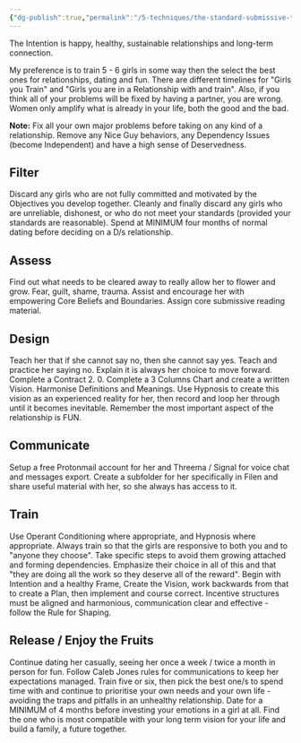 ```yaml
---
{"dg-publish":true,"permalink":"/5-techniques/the-standard-submissive-training-checklist/"}
---
```



The Intention is happy, healthy, sustainable relationships and long-term connection.

My preference is to train 5 - 6 girls in some way then the select the best ones for relationships, dating and fun. There are different timelines for "Girls you Train" and "Girls you are in a Relationship with and train". Also, if you think all of your problems will be fixed by having a partner, you are wrong. Women only amplify what is already in your life, both the good and the bad.

**Note:** Fix all your own major problems before taking on any kind of a relationship. Remove any Nice Guy behaviors, any Dependency Issues (become Independent) and have a high sense of Deservedness.

## Filter

Discard any girls who are not fully committed and motivated by the Objectives you develop together. Cleanly and finally discard any girls who are unreliable, dishonest, or who do not meet your standards (provided your standards are reasonable). Spend at MINIMUM four months of normal dating before deciding on a D/s relationship.

## Assess

Find out what needs to be cleared away to really allow her to flower and grow. Fear, guilt, shame, trauma. Assist and encourage her with empowering Core Beliefs and Boundaries. Assign core submissive reading material.

## Design

Teach her that if she cannot say no, then she cannot say yes. Teach and practice her saying no. Explain it is always her choice to move forward. Complete a Contract 2. 0. Complete a 3 Columns Chart and create a written Vision. Harmonise Definitions and Meanings. Use Hypnosis to create this vision as an experienced reality for her, then record and loop her through until it becomes inevitable. Remember the most important aspect of the relationship is FUN.

## Communicate

Setup a free Protonmail account for her and Threema / Signal for voice chat and messages export. Create a subfolder for her specifically in Filen and share useful material with her, so she always has access to it.

## Train

Use Operant Conditioning where appropriate, and Hypnosis where appropriate. Always train so that the girls are responsive to both you and to "anyone they choose". Take specific steps to avoid them growing attached and forming dependencies. Emphasize their choice in all of this and that "they are doing all the work so they deserve all of the reward". Begin with Intention and a healthy Frame, Create the Vision, work backwards from that to create a Plan, then implement and course correct. Incentive structures must be aligned and harmonious, communication clear and effective - follow the Rule for Shaping.

## Release / Enjoy the Fruits

Continue dating her casually, seeing her once a week / twice a month in person for fun. Follow Caleb Jones rules for communications to keep her expectations managed. Train five or six, then pick the best one/s to spend time with and continue to prioritise your own needs and your own life - avoiding the traps and pitfalls in an unhealthy relationship. Date for a MINIMUM of 4 months before investing your emotions in a girl at all. Find the one who is most compatible with your long term
vision for your life and build a family, a future together.


